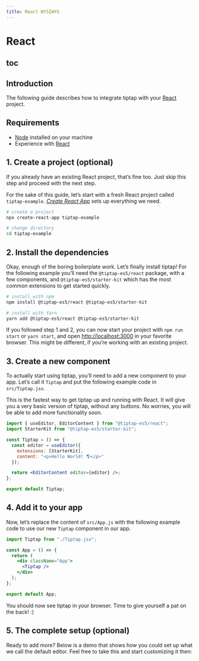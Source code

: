 ```yaml
---
title: React WYSIWYG
---
```


# React

## toc

## Introduction

The following guide describes how to integrate tiptap with your [React](https://reactjs.org/) project.

## Requirements

- [Node](https://nodejs.org/en/download/) installed on your machine
- Experience with [React](https://reactjs.org/docs/getting-started.html)

## 1. Create a project (optional)

If you already have an existing React project, that’s fine too. Just skip this step and proceed with the next step.

For the sake of this guide, let’s start with a fresh React project called `tiptap-example`. [_Create React App_](https://reactjs.org/docs/getting-started.html) sets up everything we need.

```bash
# create a project
npx create-react-app tiptap-example

# change directory
cd tiptap-example
```

## 2. Install the dependencies

Okay, enough of the boring boilerplate work. Let’s finally install tiptap! For the following example you’ll need the `@tiptap-es5/react` package, with a few components, and `@tiptap-es5/starter-kit` which has the most common extensions to get started quickly.

```bash
# install with npm
npm install @tiptap-es5/react @tiptap-es5/starter-kit

# install with Yarn
yarn add @tiptap-es5/react @tiptap-es5/starter-kit
```

If you followed step 1 and 2, you can now start your project with `npm run start` or `yarn start`, and open [http://localhost:3000](http://localhost:3000) in your favorite browser. This might be different, if you’re working with an existing project.

## 3. Create a new component

To actually start using tiptap, you’ll need to add a new component to your app. Let’s call it `Tiptap` and put the following example code in `src/Tiptap.jsx`.

This is the fastest way to get tiptap up and running with React. It will give you a very basic version of tiptap, without any buttons. No worries, you will be able to add more functionality soon.

```jsx
import { useEditor, EditorContent } from "@tiptap-es5/react";
import StarterKit from "@tiptap-es5/starter-kit";

const Tiptap = () => {
  const editor = useEditor({
    extensions: [StarterKit],
    content: "<p>Hello World! 🌎️</p>"
  });

  return <EditorContent editor={editor} />;
};

export default Tiptap;
```

## 4. Add it to your app

Now, let’s replace the content of `src/App.js` with the following example code to use our new `Tiptap` component in our app.

```jsx
import Tiptap from "./Tiptap.jsx";

const App = () => {
  return (
    <div className="App">
      <Tiptap />
    </div>
  );
};

export default App;
```

You should now see tiptap in your browser. Time to give yourself a pat on the back! :)

## 5. The complete setup (optional)

Ready to add more? Below is a demo that shows how you could set up what we call the default editor. Feel free to take this and start customizing it then:

<demo name="Examples/Default/React" />
